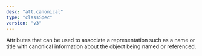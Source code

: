 ```yaml
---
desc: "att.canonical"
type: "classSpec"
version: "v3"
---
```


Attributes that can be used to associate a representation such as a name or title
with
canonical information about the object being named or referenced.
